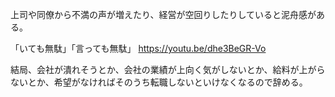 上司や同僚から不満の声が増えたり、経営が空回りしたりしていると泥舟感がある。

「いても無駄」「言っても無駄」
https://youtu.be/dhe3BeGR-Vo

結局、会社が潰れそうとか、会社の業績が上向く気がしないとか、給料が上がらないとか、希望がなければそのうち転職しないといけなくなるので辞める。
